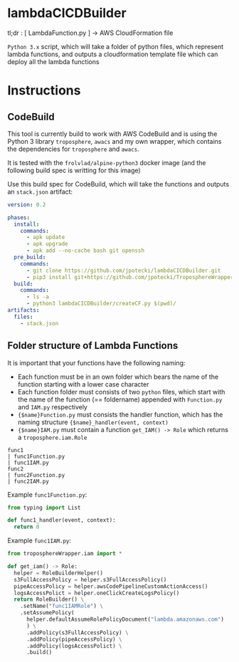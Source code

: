 # lambdaCICDBuilder
tl;dr : [ LambdaFunction.py ] -> AWS CloudFormation file

`Python 3.x` script, which will take a folder of python files, which represent lambda functions, and outputs a cloudformation template file which can deploy all the lambda functions

# Instructions

## CodeBuild

This tool is currently build to work with AWS CodeBuild and is using the Python 3 library
`troposphere`, `awacs` and my own wrapper, which contains the dependencies for `troposphere` and `awacs`.

It is tested with the `frolvlad/alpine-python3` docker image (and the following build spec is writting for this image)

Use this build spec for CodeBuild, which will take the functions and outputs an `stack.json` artifact:

```yaml
version: 0.2

phases:
  install:
    commands:
      - apk update
      - apk upgrade
      - apk add --no-cache bash git openssh
  pre_build:
    commands:
      - git clone https://github.com/jpotecki/lambdaCICDBuilder.git
      - pip3 install git+https://github.com/jpotecki/TroposphereWrapper.git
  build:
    commands:
      - ls -a
      - python3 lambdaCICDBuilder/createCF.py $(pwd)/
artifacts:
  files:
    - stack.json
```


## Folder structure of Lambda Functions

It is important that your functions have the following naming:
- Each function must be in an own folder which bears the name of the function starting with a lower case character
- Each function folder must consists of two `python` files, which start with the name of the function (== foldername) appended with `Function.py` and `IAM.py` respectively
- `{$name}Function.py` must consists the handler function, which has the naming structure `{$name}_handler(event, context)`
- `{$name}IAM.py` must contain a function `get_IAM() -> Role` which returns a `troposphere.iam.Role`
```
func1
| func1Function.py
| func1IAM.py
func2
| func2Function.py
| func2IAM.py
```

Example `func1Function.py`:
```python
from typing import List

def func1_handler(event, context):
  return 0
```

Example `func1IAM.py`:
```python
from troposphereWrapper.iam import *

def get_iam() -> Role:
  helper = RoleBuilderHelper()
  s3FullAccessPolicy = helper.s3FullAccessPolicy()
  pipeAccessPolicy = helper.awsCodePipelineCustomActionAccess()
  logsAccessPolict = helper.oneClickCreateLogsPolicy()
  return RoleBuilder() \
    .setName("func1IAMRole") \
    .setAssumePolicy(
      helper.defaultAssumeRolePolicyDocument("lambda.amazonaws.com")
      ) \
      .addPolicy(s3FullAccessPolicy) \
      .addPolicy(pipeAccessPolicy) \
      .addPolicy(logsAccessPolict) \
      .build()
```